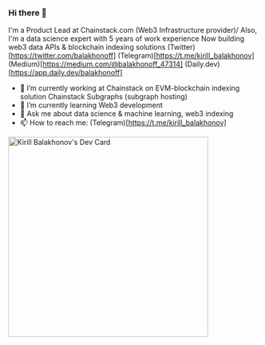 ### Hi there 👋

I'm a Product Lead at Chainstack.com (Web3 Infrastructure provider)/
Also, I'm a data science expert with 5 years of work experience 
Now building web3 data APIs & blockchain indexing solutions
(Twitter)[https://twitter.com/balakhonoff]
(Telegram)[https://t.me/kirill_balakhonov]
(Medium)[https://medium.com/@balakhonoff_47314]
(Daily.dev)[https://app.daily.dev/balakhonoff]

- 🔭 I’m currently working at Chainstack on EVM-blockchain indexing solution Chainstack Subgraphs (subgraph hosting)
- 🌱 I’m currently learning Web3 development 
- 💬 Ask me about data science & machine learning, web3 indexing
- 📫 How to reach me: (Telegram)[https://t.me/kirill_balakhonov]


<a href="https://app.daily.dev/balakhonoff"><img src="https://api.daily.dev/devcards/4dc98691f1be462e9812159c83416be9.png?r=a36" width="400" alt="Kirill Balakhonov's Dev Card"/></a>
